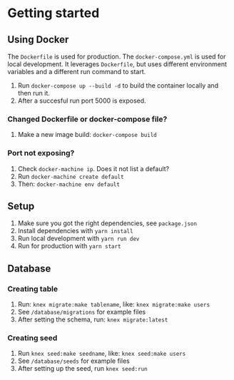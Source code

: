 # Getting started

## Using Docker
The `Dockerfile` is used for production.
The `docker-compose.yml` is used for local development. It leverages `Dockerfile`, but uses different environment variables and a different run command to start.

1. Run `docker-compose up --build -d` to build the container locally and then run it.
2. After a succesful run port 5000 is exposed.

### Changed Dockerfile or docker-compose file?
1. Make a new image build: `docker-compose build`
### Port not exposing?
1. Check `docker-machine ip`. Does it not list a default?
2. Run `docker-machine create default`
3. Then: `docker-machine env default`

## Setup
1. Make sure you got the right dependencies, see `package.json`
2. Install dependencies with `yarn install`
3. Run local development with `yarn run dev`
4. Run for production with `yarn start`


## Database

### Creating table
1. Run: `knex migrate:make tablename`, like: `knex migrate:make users`
2. See `/database/migrations` for example files
3. After setting the schema, run: `knex migrate:latest`

### Creating seed
1. Run `knex seed:make seedname`, like: `knex seed:make users`
2. See `/database/seeds` for example files
3. After setting up the seed, run `knex seed:run`
